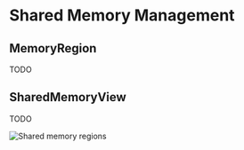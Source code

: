 # Shared Memory Management

## MemoryRegion

TODO

## SharedMemoryView

TODO

![Shared memory regions](./images/SharedMemoryManagement.svg)
